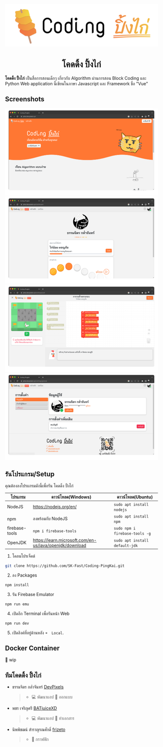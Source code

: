<div align="center">
<img src="guide/Logo_Text.png">
<h1>โคดดิ้ง ปิ้งไก่</h1>
</div>

**โคดดิ้ง ปิ้งไก่** เป็นสื่อการสอนเด็กๆ เกี่ยวกับ Algorithm ผ่านการสอน Block Coding และ Python Web application นี้เขียนในภาษา Javascript และ Framework ชื่อ "Vue"

## Screenshots
![Landing](./guide/landing.png)
![Dashboard](./guide/dashboard.png)
![Workspace](./guide/workspace.png)
![Settings](./guide/settings.png)

## รันโปรแกรม/Setup
คุณต้องลงโปรแกรมดังนี้เพื่อรัน โคดดิ้ง ปิ้งไก่

| โปรแกรม | ดาวน์โหลด(Windows) |ดาวน์โหลด(Ubuntu) |
|--|--|--|
| NodeJS | https://nodejs.org/en/ | `sudo apt install nodejs` |
| npm | ลงพร้อมกับ NodeJS | `sudo apt install npm` |
| firebase-tools | `npm i firebase-tools` | `sudo npm i firebase-tools -g` |
| OpenJDK | https://learn.microsoft.com/en-us/java/openjdk/download | `sudo apt install default-jdk` |

1. โคลนโปรเจ็คต์
```sh
git clone https://github.com/SK-Fast/Coding-PingKai.git
```
2. ลง Packages
```sh
npm install
```
3. รัน Firebase Emulator
```sh
npm run emu
```
4. เปิดอีก Terminal เพื่อรันหน้า Web
```sh
npm run dev
```
5. เปิดลิงค์ที่อยู่ด้านหลัง `➜  Local`.

## Docker Container
🔨 wip

## ทีมโคดดิ้ง ปิ้งไก่
- ธรรมจิตร กล่ำจันทร์ [DevPixels](https://github.com/SK-Fast)
  > - 💻 พัฒนาแอป 🎨 ออกแบบ
- พชร เจริญศรี [BATjuiceXD](https://github.com/BATjuiceXD)
  > - 💻 พัฒนาแอป 📝 ทำเอกสาร
- นิพพิชฌน์ สำราญรณศักดิ์ [frizeto](https://github.com/frizeto)
  > - 🎨 กราฟฟิก
